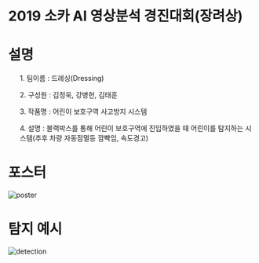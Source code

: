 # 2019 소카 AI 영상분석 경진대회(장려상)

설명
===
<ol>1. 팀이름 : 드레싱(Dressing)</ol>
<ol>2. 구성원 : 김정욱, 강병헌, 김태훈</ol>
<ol>3. 작품명 : 어린이 보호구역 사고방지 시스템</ol>
<ol>4. 설명 : 블랙박스를 통해 어린이 보호구역에 진입하였을 때 어린이를 탐지하는 시스템(추후 차량 자동점멸등 깜빡임, 속도경고)</ol>

포스터
====
![poster](https://postfiles.pstatic.net/MjAyMDA1MjlfNjAg/MDAxNTkwNzMzMjY2ODUy.e2njviBoIyxHgq8cOUItCB6eKo1I7qdKdPE412W14isg.ybR9Y4Y1fzIOfhjKHl7D5AT74xEr7heEO2hBJuyW1Akg.JPEG.wjddnr972/%EB%93%9C%EB%A0%88%EC%8B%B1_%ED%8F%AC%EC%8A%A4%ED%84%B0.jpg?type=w773)

탐지 예시
=====
![detection](https://postfiles.pstatic.net/MjAyMDA1MjlfMTY0/MDAxNTkwNzMzMjc2MjUz.BNwxRY6xVxhIQz0gH3KB6v-DZLf3mcnBN7dXqPC_Hykg.bpYe8CBEcfRutAU3soDYqinPhcVJT25oTHECyj-puUwg.JPEG.wjddnr972/predictions.jpg?type=w773)

